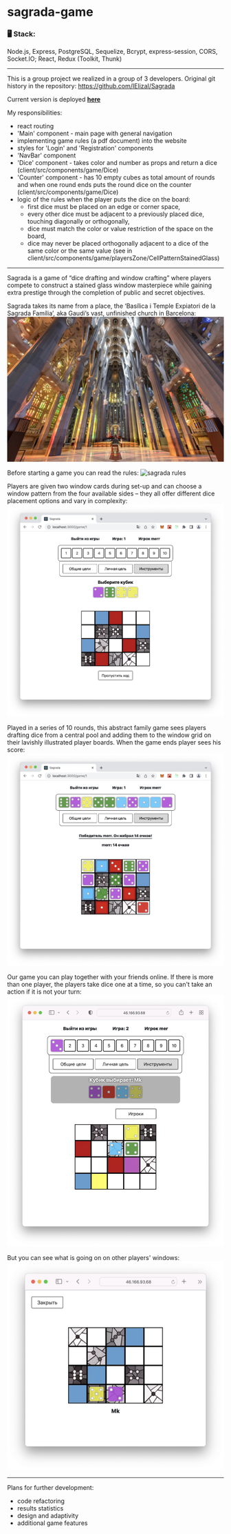 # sagrada-game
### 🖥 Stack:
Node.js, Express, PostgreSQL, Sequelize, Bcrypt, express-session, CORS, Socket.IO;
React, Redux (Toolkit, Thunk)

---

This is a group project we realized in a group of 3 developers. 
Original git history in the repository: https://github.com/IElizaI/Sagrada

Current version is deployed **[here](http://46.166.93.68:3010/main)** 

My responsibilities:
- react routing
- 'Main' component - main page with general navigation
- implementing game rules (a pdf document) into the website
- styles for 'Login' and 'Registration' components
- 'NavBar' component
- 'Dice' component - takes color and number as props and return a dice (client/src/components/game/Dice)
- 'Counter' component - has 10 empty cubes as total amount of rounds and when one round ends puts the round dice on the counter (client/src/components/game/Dice)
- logic of the rules when the player puts the dice on the board:
  - first dice must be placed on an edge or corner space,
  - every other dice must be adjacent to a previously placed dice, touching diagonally or orthogonally,
  - dice must match the color or value restriction of the space on the board,
  - dice may never be placed orthogonally adjacent to a dice of the same color or the same value
  (see in client/src/components/game/playersZone/CellPatternStainedGlass)

---

Sagrada is a game of “dice drafting and window crafting” where players compete to construct a stained glass window masterpiece while gaining extra prestige through the completion of public and secret objectives.

Sagrada takes its name from a place, the ‘Basílica i Temple Expiatori de la Sagrada Família’, aka Gaudi’s vast, unfinished church in Barcelona:
<img alt="sagrada familia" src="./images-readme/sagrada-familia.jpeg" />

Before starting a game you can read the rules:
<img alt="sagrada rules" src="./images-readme/rules.png" />

Players are given two window cards during set-up and can choose a window pattern from the four available sides – they all offer different dice placement options and vary in complexity:
<img alt="game start" src="./images-readme/game-start.png" />

Played in a series of 10 rounds, this abstract family game sees players drafting dice from a central pool and adding them to the window grid on their lavishly illustrated player boards.
When the game ends player sees his score:
<img alt="game result" src="./images-readme/game-result.png" />

Our game you can play together with your friends online.
If there is more than one player, the players take dice one at a time, so you can't take an action if  it is not your turn:
<img alt="game two players" src="./images-readme/game-two-players.png" />

But you can see what is going on on other players' windows:
<img alt="game second player" src="./images-readme/game-second-player.png" />

---

Plans for further development:
- code refactoring
- results statistics
- design and adaptivity
- additional game features
